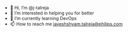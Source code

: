 - 👋 Hi, I’m @j-talreja
- 👀 I’m interested in helping you for better
- 🌱 I’m currently learning DevOps
- 📫 How to reach me jayeshshyam.talreja@philips.com

<!---
j-talreja/j-talreja is a ✨ special ✨ repository because its `README.md` (this file) appears on your GitHub profile.
You can click the Preview link to take a look at your changes.
--->
